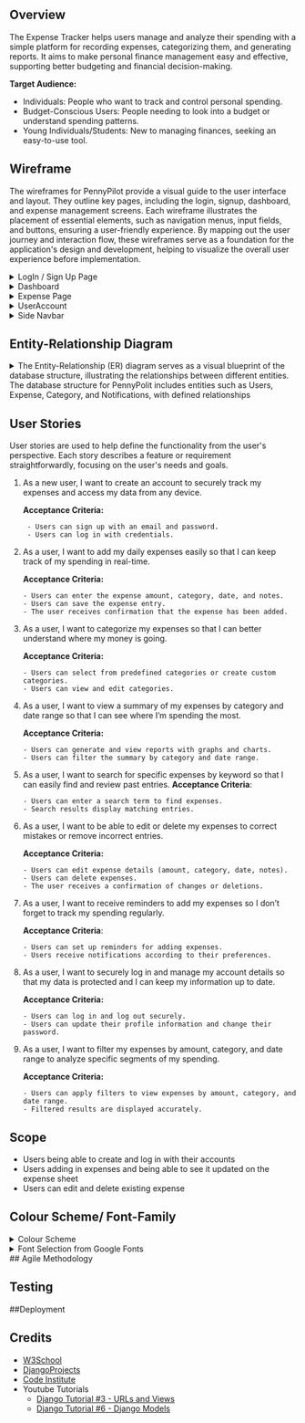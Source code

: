 ## Overview

 The Expense Tracker helps users manage and analyze their spending with a simple platform for recording expenses, categorizing them, and generating reports. It aims to make personal finance management easy and effective, supporting better budgeting and financial decision-making.

**Target Audience:**
- Individuals: People who want to track and control personal spending.
- Budget-Conscious Users: People needing to look into a budget or understand spending patterns.
- Young Individuals/Students: New to managing finances, seeking an easy-to-use tool.

## Wireframe
The wireframes for PennyPilot provide a visual guide to the user interface and layout. They outline key pages, including the login, signup, dashboard, and expense management screens. Each wireframe illustrates the placement of essential elements, such as navigation menus, input fields, and buttons, ensuring a user-friendly experience. By mapping out the user journey and interaction flow, these wireframes serve as a foundation for the application's design and development, helping to visualize the overall user experience before implementation.
<details>
 <summary> LogIn / Sign Up Page </summary>
 
![LoginPage-Wireframe](https://github.com/user-attachments/assets/b92c121c-734d-4076-a433-a839f02f8a6b)

![SignUpPage - Wireframe](https://github.com/user-attachments/assets/d2e636b1-e9c9-4274-a218-25708e37421f)

![LogIn+SignUp Page - Tablet - Wireframe](https://github.com/user-attachments/assets/c2693296-fbb5-4dfb-8a6a-d4878807b74c)

</details>
<details>
<summary> Dashboard </summary>
 
 ![DashBoard - Wireframe](https://github.com/user-attachments/assets/cfc55560-d327-45c5-b19a-f912e72fe221)
 ![DashBoard - Tablet - Wireframe](https://github.com/user-attachments/assets/d629d2a5-197b-4c56-be58-5a675de288a5)
</details>
<details>
<summary> Expense Page </summary>
 
![Expense Page - Wireframe](https://github.com/user-attachments/assets/f3014c44-f033-47a2-89fa-16d885b49a3d)
![Add Expense Page - Wireframe](https://github.com/user-attachments/assets/d4504e30-64a1-4df8-9421-d172f248f844)
![Expense - Tablet - Wireframe](https://github.com/user-attachments/assets/92019a7e-4112-4661-ac6b-44706d6e8028)
</details>
<details>
<summary> UserAccount </summary>
 
![UserAccount - Wireframe](https://github.com/user-attachments/assets/f43045b8-3ef6-47e3-b55f-0f952ea4223f)
![Update Password - Wireframe](https://github.com/user-attachments/assets/86b677f9-0188-446a-93e8-3d41ce503d7a)
![Account - Tablet - Wireframe](https://github.com/user-attachments/assets/bb35d88d-e4ce-4eae-a54b-b5df62fe916f)
</details>

<details>
<summary> Side Navbar </summary>
 
![Tablet - SideNav - Wireframe](https://github.com/user-attachments/assets/a4fa13e5-bcb4-4c83-b7d3-ed0a4481eac1)
</details>

## Entity-Relationship Diagram 
<details>
 <summary> The Entity-Relationship (ER) diagram serves as a visual blueprint of the database structure, illustrating the relationships between different entities. 
  The database structure for PennyPolit includes entities such as Users, Expense, Category, and Notifications, with defined relationships </summary>

![image](https://github.com/user-attachments/assets/cec62158-87b3-4586-bbbf-aaf8e27048c2)
</details>

## User Stories
User stories are used to help define the functionality from the user's perspective. Each story describes a feature or requirement straightforwardly, focusing on the user's needs and goals. 

1. As a new user, I want to create an account to securely track my expenses and access my data from any device.
 
    **Acceptance Criteria:**
   
        - Users can sign up with an email and password.
        - Users can log in with credentials.

3. As a user, I want to add my daily expenses easily so that I can keep track of my spending in real-time.
   
   **Acceptance Criteria:**
   
       - Users can enter the expense amount, category, date, and notes.
       - Users can save the expense entry.
       - The user receives confirmation that the expense has been added.

3. As a user, I want to categorize my expenses so that I can better understand where my money is going.

   **Acceptance Criteria:**

       - Users can select from predefined categories or create custom categories.
       - Users can view and edit categories.

3. As a user, I want to view a summary of my expenses by category and date range so that I can see where I’m spending the most.

    **Acceptance Criteria:**
            
       - Users can generate and view reports with graphs and charts.
       - Users can filter the summary by category and date range.

4. As a user, I want to search for specific expenses by keyword so that I can easily find and review past entries.
      **Acceptance Criteria**:
   
       - Users can enter a search term to find expenses.
       - Search results display matching entries.
5. As a user, I want to be able to edit or delete my expenses to correct mistakes or remove incorrect entries.

     **Acceptance Criteria:**

       - Users can edit expense details (amount, category, date, notes).
       - Users can delete expenses.
       - The user receives a confirmation of changes or deletions.
6. As a user, I want to receive reminders to add my expenses so I don’t forget to track my spending regularly.

   **Acceptance Criteria**:
   
       - Users can set up reminders for adding expenses.
       - Users receive notifications according to their preferences.
7. As a user, I want to securely log in and manage my account details so that my data is protected and I can keep my information up to date.

   **Acceptance Criteria:**

       - Users can log in and log out securely.
       - Users can update their profile information and change their password.
8. As a user, I want to filter my expenses by amount, category, and date range to analyze specific segments of my spending.

   **Acceptance Criteria:**

       - Users can apply filters to view expenses by amount, category, and date range.
       - Filtered results are displayed accurately.
## Scope
- Users being able to create and log in with their accounts
- Users adding in expenses and being able to see it updated on the expense sheet
- Users can edit and delete existing expense

## Colour Scheme/ Font-Family
<details>
 <summary> Colour Scheme </summary>
1. Primary Colour: Blue (#007BFF) 

 - A calm and trustworthy colour often which provides a professional feel while not being overwhelming.
 
 ![image](https://github.com/user-attachments/assets/d28e3c3f-8093-4dd3-9ddd-3bda689f7e28)
 
 2. Accent Colors: Green (#28A745) Orange (#FFC107)

- Green is often used for key elements like buttons for actions (e.g., 'Save' or 'Add Expense') and positive indicators (e.g., staying under budget), symbolizing successful transactions and financial stability.
- Orange is an energetic colour commonly used to highlight important elements like warning messages, or key graphics, ensuring they stand out and capture user attention.
  
 ![image](https://github.com/user-attachments/assets/9f72808f-55c8-4085-90bb-ce1580776795)
 ![image](https://github.com/user-attachments/assets/a9b0f52e-2c49-4057-9a2a-871eea6849b8)

5. Neutral Background Colors: Light Gray (#F8F9FA) White (#FFFFFF)

- Light Gray is ideal for large background areas such as the main content sections or sidebars, offering a soft contrast that helps key elements like text, buttons, and graphics stand out while keeping the layout open and modern.
- White, commonly used for background areas like forms, cards, or key content sections, ensuring maximum clarity for text and interface elements, giving the design a clean and crisp appearance."
   
 ![image](https://github.com/user-attachments/assets/85bfbe86-5587-4070-b91c-f23c950a9b2f)
 ![image](https://github.com/user-attachments/assets/4a2650fb-799e-47e2-973c-d754b3e876bb)

8. Text Colors: Black (#000000) White (#FFFFFF)

- Black will be used for headings or important text, creating a bold contrast to draw attention and emphasize key information or section titles.
- White will be utilized to contrast with the button colours, enhancing readability and ensuring the button text stands out clearly.

![image](https://github.com/user-attachments/assets/e9f7fc58-b1d2-4a24-81c1-be6b2fe4af20)
![image](https://github.com/user-attachments/assets/4a2650fb-799e-47e2-973c-d754b3e876bb)
</details>

<details>
 <summary> Font Selection from Google Fonts </summary>
 
1. **[Montserrat](https://fonts.google.com/specimen/Montserrat)**: A contemporary, stylish sans-serif font with a strong impact, perfect for headings and titles. It delivers a bold, reliable, and professional appearance.  
2. **[Roboto](https://fonts.google.com/specimen/Roboto)**: A clean and highly legible sans-serif font ideal for body text. Its widespread use in web applications attests to its readability and modern aesthetic.

 
</details>
## Agile Methodology

## Testing

##Deployment

## Credits
- [W3School](https://www.w3schools.com/)
- [DjangoProjects](https://docs.djangoproject.com/en/5.1/topics/db/models/)
- [Code Institute](/learn.codeinstitute.net/)
- Youtube Tutorials
    - [Django Tutorial #3 - URLs and Views](https://www.youtube.com/watch?v=TblSa29DX6I&ab_channel=NetNinja)
    - [Django Tutorial #6 - Django Models](https://www.youtube.com/watch?v=5zNR3E6WRLE&ab_channel=NetNinja)

